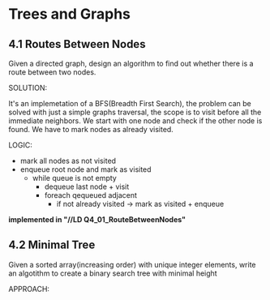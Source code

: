 # Trees and Graphs

## 4.1 Routes Between Nodes
Given a directed graph, design an algorithm to find out whether there is a route between two nodes.

SOLUTION:

It's an implemetation of a BFS(Breadth First Search), the problem can be solved with just a simple graphs traversal, the scope is to visit before all the immediate neighbors. We start with one node and check if the other node is found. We have to mark nodes as already visited.

LOGIC:

- mark all nodes as not visited
- enqueue root node and mark as visited
  - while queue is not empty
    - dequeue last node + visit 
    - foreach qequeued adjacent 
      - if not already visited -> mark as visited + enqueue    

**implemented in "//LD Q4_01_RouteBetweenNodes"**

## 4.2 Minimal Tree
Given a sorted array(increasing order) with unique integer elements, write an algotithm to create a binary search tree with minimal height

APPROACH:

